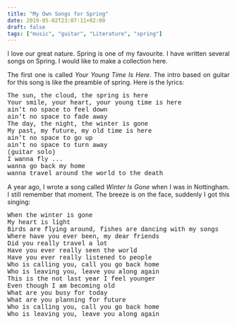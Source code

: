 ```yaml
---
title: "My Own Songs for Spring"
date: 2019-05-02T23:07:11+02:00
draft: false
tags: ["music", "guitar", "Literature", "spring"]
---
```


<div style="text-align:justify">


I love our great nature. Spring is one of my favourite. I have written several songs on Spring. I would like to make a collection here.

The first one is called *Your Young Time Is Here*.  The intro based on guitar for this song is like the preamble of spring. Here is the lyrics:

<p style="text-align:left; font-family:Courier New">
The sun, the cloud, the spring is here <br>
Your smile, your heart, your young time is here <br>
ain't no space to feel down <br>
ain't no space to fade away <br>
The day, the night, the winter is gone <br>
My past, my future, my old time is here <br>
ain't no space to go up <br>
ain't no space to turn away <br>
(guitar solo) <br>
I  wanna fly ... <br>
wanna go back my home <br>
wanna travel around the world to the death
 </p>

A year ago, I wrote a song called *Winter Is Gone* when I was in Nottingham. I still remember that moment. The breeze is on the face, suddenly I got this singing:

<p style="text-align:left; font-family:Courier New">
When the winter is gone <br>
My heart is light <br>
Birds are flying around, fishes are dancing with my songs <br>
Where have you ever been, my dear friends <br>
Did you really travel a lot <br>
Have you ever really seen the world <br>
Have you ever really listened to people <br>
Who is calling you, call you go back home <br>
Who is leaving you, leave you along again <br>
This is the not last year I feel younger <br>
Even though I am becoming old <br>
What are you busy for today <br>
What are you planning for future <br>
Who is calling you, call you go back home <br>
Who is leaving you, leave you along again
</p>
